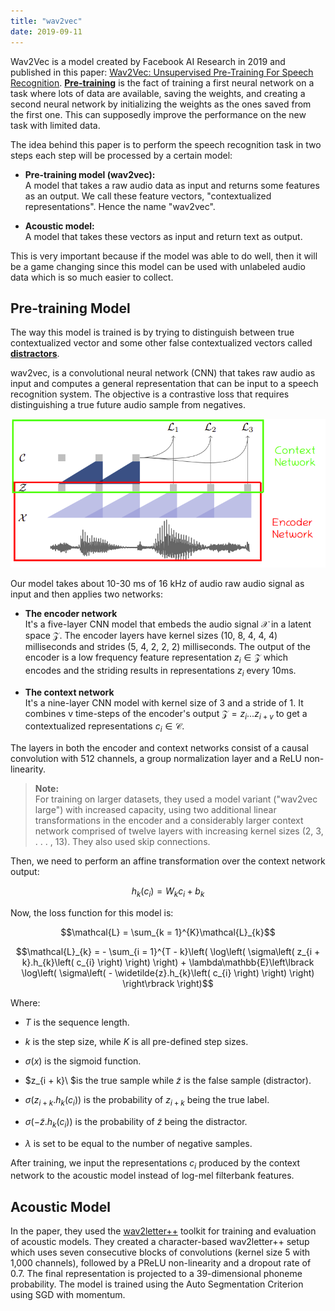 ```yaml
---
title: "wav2vec"
date: 2019-09-11
---
```


Wav2Vec is a model created by Facebook AI Research in 2019 and published
in this paper: [Wav2Vec: Unsupervised Pre-Training For Speech
Recognition](https://arxiv.org/pdf/1904.05862.pdf).
<u><strong>Pre-training</strong></u> is the fact of training a first neural network
on a task where lots of data are available, saving the weights, and
creating a second neural network by initializing the weights as the ones
saved from the first one. This can supposedly improve the performance on
the new task with limited data.

The idea behind this paper is to perform the speech recognition task in
two steps each step will be processed by a certain model:

-   **Pre-training model (wav2vec):**\
    A model that takes a raw audio data as input and returns some
    features as an output. We call these feature vectors,
    "contextualized representations". Hence the name "wav2vec".

-   **Acoustic model:**\
    A model that takes these vectors as input and return text as output.

This is very important because if the model was able to do well,
then it will be a game changing since this model can be used with
unlabeled audio data which is so much easier to collect.

Pre-training Model
------------------

The way this model is trained is by trying to distinguish between true
contextualized vector and some other false contextualized vectors called
<u><strong>distractors</strong></u>.

wav2vec, is a convolutional neural network (CNN) that takes raw audio as
input and computes a general representation that can be input to a
speech recognition system. The objective is a contrastive loss that
requires distinguishing a true future audio sample from negatives.

<div align="center">
    <img src="media/wav2vec/image1.png" width=750>
</div>

Our model takes about 10-30 ms of 16 kHz of audio raw audio signal as
input and then applies two networks:

-   **The encoder network**\
    It's a five-layer CNN model that embeds the audio signal
    $\mathcal{X}$ in a latent space $\mathcal{Z}$. The encoder layers
    have kernel sizes (10, 8, 4, 4, 4) milliseconds and strides (5, 4,
    2, 2, 2) milliseconds. The output of the encoder is a low
    frequency feature representation $z_{i} \in \mathcal{Z}$ which
    encodes and the striding results in representations $z_{i}$ every
    10ms.

-   **The context network**\
    It's a nine-layer CNN model with kernel size of 3 and a stride
    of 1. It combines v time-steps of the encoder's output
    $\mathcal{Z} = z_{i}\text{...}z_{i + v}$ to get a contextualized
    representations $c_{i} \in \mathcal{C}$.

The layers in both the encoder and context networks consist of a
causal convolution with 512 channels, a group normalization layer
and a ReLU non-linearity.

> **Note:**\
For training on larger datasets, they used a model variant ("wav2vec
large") with increased capacity, using two additional linear
transformations in the encoder and a considerably larger context
network comprised of twelve layers with increasing kernel sizes (2,
3, . . . , 13). They also used skip connections.

Then, we need to perform an affine transformation over the context
network output:

$$h_{k}\left( c_{i} \right) = W_{k}c_{i} + b_{k}$$

Now, the loss function for this model is:

$$\mathcal{L} = \sum_{k = 1}^{K}\mathcal{L}_{k}$$

$$\mathcal{L}_{k} = - \sum_{i = 1}^{T - k}\left( \log\left( \sigma\left( z_{i + k}.h_{k}\left( c_{i} \right) \right) \right) + \lambda\mathbb{E}\left\lbrack \log\left( \sigma\left( - \widetilde{z}.h_{k}\left( c_{i} \right) \right) \right) \right\rbrack \right)$$

Where:

-   $T$ is the sequence length.

-   $k$ is the step size, while $K$ is all pre-defined step sizes.

-   $\sigma\left( x \right)$ is the sigmoid function.

-   $z_{i + k}\ $is the true sample while $\widetilde{z}$ is the false
    sample (distractor).

-   $\sigma\left( z_{i + k}.h_{k}\left( c_{i} \right) \right)$ is the
    probability of $z_{i + k}$ being the true label.

-   $\sigma\left( - \widetilde{z}.h_{k}\left( c_{i} \right) \right)$ is
    the probability of $\widetilde{z}$ being the distractor.

-   $\lambda$ is set to be equal to the number of negative samples.

After training, we input the representations $c_{i}$ produced by the
context network to the acoustic model instead of log-mel filterbank
features.

Acoustic Model
--------------

In the paper, they used the
[wav2letter++](https://github.com/flashlight/wav2letter) toolkit for
training and evaluation of acoustic models. They created a
character-based wav2letter++ setup which uses seven consecutive blocks
of convolutions (kernel size 5 with 1,000 channels), followed by a PReLU
non-linearity and a dropout rate of 0.7. The final representation is
projected to a 39-dimensional phoneme probability. The model is trained
using the Auto Segmentation Criterion using SGD with momentum.
